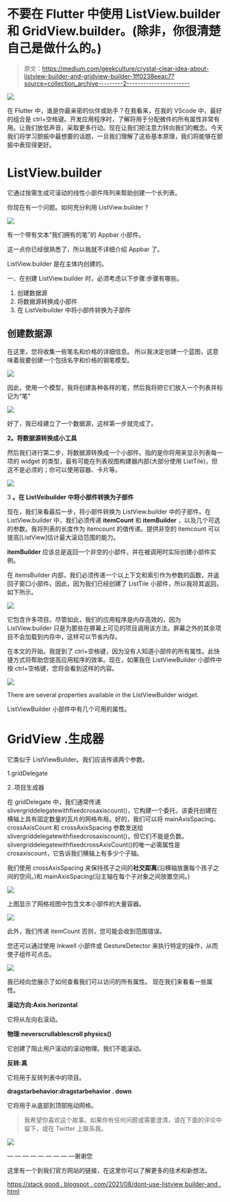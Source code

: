 # 不要在 Flutter 中使用 ListView.builder 和 GridView.builder。(除非，你很清楚自己是做什么的。)

> 原文：<https://medium.com/geekculture/crystal-clear-idea-about-listview-builder-and-gridview-builder-1ff0238eeac7?source=collection_archive---------2----------------------->

![](img/35cb63642483199aa569a032354e99d5.png)

在 Flutter 中，谁是你最亲密的伙伴或助手？在我看来，在我的 VScode 中，最好的组合是 ctrl+空格键。开发应用程序时，了解将用于分配微件的所有属性非常有用。让我们放低声音，采取更多行动。现在让我们把注意力转向我们的概念。今天我们将学习颤振中最想要的话题，一旦我们理解了这些基本原理，我们将能够在颤振中表现得更好。

# **ListView.builder**

它通过按需生成可滚动的线性小部件阵列来帮助创建一个长列表。

你现在有一个问题。如何充分利用 ListView.builder？

![](img/3d880d5873f0838fd4b092ef11d2459e.png)

有一个带有文本“我们拥有的笔”的 Appbar 小部件。

这一点你已经很熟悉了，所以我就不详细介绍 Appbar 了。

ListView.builder 是在主体内创建的。

一、在创建 ListView.builder 时，必须考虑以下步骤:步骤有哪些。

1.  创建数据源
2.  将数据源转换成小部件
3.  在 ListVeibuilder 中将小部件转换为子部件

## **创建数据源**

在这里，您将收集一些笔名和价格的详细信息。
所以我决定创建一个蓝图，这意味着我要创建一个包括名字和价格的钢笔模型。

![](img/7301fad1aae07e7a4ca94040093dabc3.png)

因此，使用一个模型，我将创建各种各样的笔，然后我将把它们放入一个列表并标记为“笔”

![](img/b501076555e860e35d5b0a520e7616df.png)

好了，我已经建立了一个数据源，这样第一步就完成了。

**2。将数据源转换成小工具**

然后我们进行第二步，将数据源转换成一个小部件。指的是你将用来显示列表每一项的 widget 的类型，最有可能在列表视图构建器内部(大部分使用 ListTile)，但这不是必须的；你可以使用容器、卡片等。

![](img/04ecd83e403c915288ebd9de9b9c52bf.png)

3 **。在 ListVeibuilder 中将小部件转换为子部件**

现在，我们来看最后一步，将小部件转换为 ListView.builder 中的子部件。在 ListView.builder 中，我们必须传递 **itemCount** 和 **itemBuilder** ，以及几个可选的参数。我将列表的长度作为 itemcount 的值传递。提供非空的 itemcount 可以提高[ListView]估计最大滚动范围的能力。

**itemBuilder** 应该总是返回一个非空的小部件，并在被调用时实际创建小部件实例。

在 itemsBuilder 内部，我们必须传递一个以上下文和索引作为参数的函数，并返回子窗口小部件。因此，因为我们已经创建了 ListTile 小部件，所以我将其返回，如下所示。

![](img/6b7263c4e7c627988f2f7b9a9de8adbd.png)

它包含许多项目。尽管如此，我们的应用程序是内存高效的，因为 ListView.builder 只是为那些在屏幕上可见的项目调用该方法。屏幕之外的其余项目不会加载到内存中，这样可以节省内存。

在本文的开始，我提到了 ctrl+空格键，因为没有人知道小部件的所有属性。此快捷方式将帮助您提高应用程序的效率。现在，如果我在 ListViewBuilder 小部件中按 ctrl+空格键，您将会看到这样的内容。

![](img/6b2dc1f987b42c47438802ff3a8bda02.png)

There are several properties available in the ListViewBuilder widget.

ListViewBuilder 小部件中有几个可用的属性。

# GridView .生成器

它类似于 ListViewBuilder。我们应该传递两个参数。

1.gridDelegate

2 .项目生成器

在 gridDelegate 中，我们通常传递 slivergriddelegatewithfixedcrosaxiscount()，它构建一个委托，该委托创建在横轴上具有固定数量的瓦片的网格布局。好的，我们可以将 mainAxisSpacing、crossAxisCount 和 crossAxisSpacing 参数发送给 slivergriddelegatewithfixedcrosaxiscount()，但它们不能是负数。slivergriddelegatewithfixedcrossAxisCount()的唯一必需属性是 crosaxiscount，它告诉我们横轴上有多少个子轴。

我们使用 crossAxisSpacing 来保持孩子之间的**社交距离**(沿横轴放置每个孩子之间的空间。)和 mainAxisSpacing(沿主轴在每个子对象之间放置空间。)

![](img/fe3252a746b71f6e6447e13944da9ab7.png)

上图显示了网格视图中包含文本小部件的大量容器。

![](img/923dad623a060af230b4b2af7475cfc9.png)

此外，我们传递 itemCount 否则，您可能会收到范围错误。

您还可以通过使用 Inkwell 小部件或 GestureDetector 来执行特定的操作，从而使子组件可点击。

![](img/269692e2ff991fc8188b0aeb1c8cd975.png)

我已经向您展示了如何查看我们可以访问的所有属性。
现在我们来看看一些属性。

**滚动方向:Axis.horizontal**

它将从左向右滚动。

**物理:neverscrullablescroll physics()**

它创建了阻止用户滚动的滚动物理。我们不能滚动。

**反转:真**

它将用于反转列表中的项目。

**dragstarbehavior:dragstarbehavior . down**

它将用于从底部到顶部拖动网格。

> 我希望你喜欢这个故事。如果你有任何问题或需要澄清，请在下面的评论中留下，或在 Twitter 上联系我。

![](img/b5d50f5ccea3b604e8198150a53dd215.png)

— — — — — — — — —谢谢您

这里有一个到我们官方网站的链接，在这里你可以了解更多的技术和新想法。

[https://stack good . blogspot . com/2021/08/dont-use-listview builder-and . html](https://stackgod.blogspot.com/2021/08/dont-use-listviewbuilder-and.html)